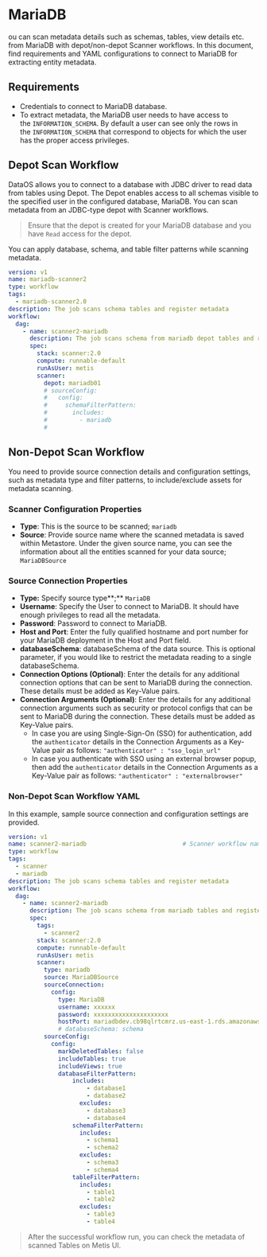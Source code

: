 # MariaDB

ou can scan metadata details such as schemas, tables, view details etc. from MariaDB with depot/non-depot Scanner workflows. In this document, find requirements and YAML configurations to connect to MariaDB for extracting entity metadata. 

## Requirements

- Credentials to connect to MariaDB database.
- To extract metadata, the MariaDB user needs to have access to the `INFORMATION_SCHEMA`. By default a user can see only the rows in the `INFORMATION_SCHEMA` that correspond to objects for which the user has the proper access privileges.

## Depot Scan Workflow

DataOS allows you to connect to a database with JDBC driver to read data from tables using Depot. The Depot enables access to all schemas visible to the specified user in the configured database, MariaDB. You can scan metadata from an JDBC-type depot with Scanner workflows.


> Ensure that the depot is created for your MariaDB database and you have `Read` access for the depot.



You can apply database, schema, and table filter patterns while scanning metadata.

```yaml
version: v1
name: mariadb-scanner2
type: workflow
tags:
  - mariadb-scanner2.0
description: The job scans schema tables and register metadata
workflow:
  dag:
    - name: scanner2-mariadb
      description: The job scans schema from mariadb depot tables and register metadata to metis2
      spec:
        stack: scanner:2.0
        compute: runnable-default
        runAsUser: metis
        scanner:
          depot: mariadb01
          # sourceConfig:
          #   config:
          #     schemaFilterPattern:
          #       includes:
          #         - mariadb     
          #   
```


## Non-Depot Scan Workflow

You need to provide source connection details and configuration settings, such as metadata type and filter patterns, to include/exclude assets for metadata scanning. 

### Scanner Configuration **Properties**

- **Type**: This is the source to be scanned; `mariadb`
- **Source**: Provide source name where the scanned metadata is saved within Metastore. Under the given source name, you can see the information about all the entities scanned for your data source; `MariaDBSource`

### Source **Connection Properties**

- **Type:** Specify source type**;** `MariaDB`
- **Username**: Specify the User to connect to MariaDB. It should have enough privileges to read all the metadata.
- **Password**: Password to connect to MariaDB.
- **Host and Port**: Enter the fully qualified hostname and port number for your MariaDB deployment in the Host and Port field.
- **databaseSchema**: databaseSchema of the data source. This is optional parameter, if you would like to restrict the metadata reading to a single databaseSchema.
- **Connection Options (Optional)**: Enter the details for any additional connection options that can be sent to MariaDB during the connection. These details must be added as Key-Value pairs.
- **Connection Arguments (Optional)**: Enter the details for any additional connection arguments such as security or protocol configs that can be sent to MariaDB during the connection. These details must be added as Key-Value pairs.
    - In case you are using Single-Sign-On (SSO) for authentication, add the `authenticator` details in the Connection Arguments as a Key-Value pair as follows: `"authenticator" : "sso_login_url"`
    - In case you authenticate with SSO using an external browser popup, then add the `authenticator` details in the Connection Arguments as a Key-Value pair as follows: `"authenticator" : "externalbrowser"`

### Non-Depot Scan Workflow YAML

In this example, sample source connection and configuration settings are provided.

```yaml
version: v1
name: scanner2-mariadb                           # Scanner workflow name
type: workflow
tags:
  - scanner
  - mariadb
description: The job scans schema tables and register metadata
workflow:
  dag:
    - name: scanner2-mariadb                           
      description: The job scans schema from mariadb tables and registers their metadata to metis2
      spec:
        tags:
          - scanner2
        stack: scanner:2.0                            
        compute: runnable-default                     
        runAsUser: metis
        scanner:
          type: mariadb
          source: MariaDBSource
          sourceConnection:
            config:
              type: MariaDB
              username: xxxxxx
              password: xxxxxxxxxxxxxxxxxxxxx
              hostPort: mariadbdev.cb98qlrtcmrz.us-east-1.rds.amazonaws.com:3306
              # databaseSchema: schema
          sourceConfig:
            config:
              markDeletedTables: false
              includeTables: true
              includeViews: true
              databaseFilterPattern:
	              includes:
	                  - database1
	                  - database2
	                excludes:
	                  - database3
	                  - database4
	              schemaFilterPattern:
	                includes:
	                  - schema1
	                  - schema2
	                excludes:
	                  - schema3
	                  - schema4
	              tableFilterPattern:
	                includes:
	                  - table1
	                  - table2
	                excludes:
	                  - table3
	                  - table4
```

> After the successful workflow run, you can check the metadata of scanned Tables on Metis UI.
>